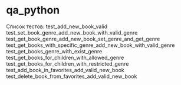 # qa_python
Список тестов:
test_add_new_book_valid
test_set_book_genre_add_new_book_with_valid_genre
test_get_book_genre_add_new_book_set_genre_and_get_genre
test_get_books_with_specific_genre_add_new_book_with_valid_genre
test_get_books_genre_with_exist_genre
test_get_books_for_children_with_allowed_genre
test_get_books_for_children_with_restricted_genre
test_add_book_in_favorites_add_valid_new_book
test_delete_book_from_favorites_add_valid_new_book